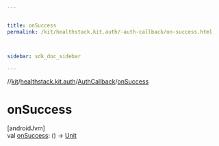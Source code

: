 ```yaml
---


title: onSuccess
permalink: /kit/healthstack.kit.auth/-auth-callback/on-success.html



sidebar: sdk_doc_sidebar

---
```



//[kit](/kit.html)/[healthstack.kit.auth](../index.html)/[AuthCallback](index.html)/[onSuccess](on-success.html)



# onSuccess



[androidJvm]\
val [onSuccess](on-success.html): () -&gt; [Unit](https://kotlinlang.org/api/latest/jvm/stdlib/kotlin/-unit/index.html)






